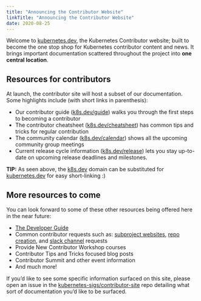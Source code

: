 ```yaml
---
title: "Announcing the Contributor Website"
linkTitle: "Announcing the Contributor Website"
date: 2020-08-25
---
```


Welcome to [kubernetes.dev], the Kubernetes Contributor website; built to become
the one stop shop for Kubernetes contributor content and news. It brings
important documentation scattered throughout the project into **one central
location**.

## Resources for contributors
At launch, the contributor site will host a subset of our documentation. Some
highlights include (with short links in parenthesis):
- Our contributor guide ([k8s.dev/guide]) walks you through the first steps to
  becoming a contributor
- The contributor cheatsheet ([k8s.dev/cheatsheet]) has  common tips and tricks
  for regular contribution
- The community calendar ([k8s.dev/calendar]) shows all the upcoming community
  group meetings
- Current release cycle information ([k8s.dev/release]) lets you stay up-to-date
  on upcoming release deadlines and milestones.


**TIP:** As seen above, the [k8s.dev] domain can be substituted for
[kubernetes.dev] for easy short-linking :)


## More resources to come

You can look forward to some of these other resources being offered here in the
near future:
- [The Developer Guide]
- Common contributor requests such as: [subproject websites], [repo creation],
  and [slack channel] requests
- Provide New Contributor Workshop courses
- Contributor Tips and Tricks focused blog posts
- Contributor Summit and other event information
- And much more!

If you’d like to see some specific information surfaced on this site, please
open an issue in the [kubernetes-sigs/contributor-site] repo detailing what sort
of documentation you’d like to be surfaced.

[k8s.dev]: https://k8s.dev
[kubernetes.dev]: https://www.kubernetes.dev
[k8s.dev/guide]: https://k8s.dev/guide
[k8s.dev/cheatsheet]: https://k8s.dev/cheatsheet
[k8s.dev/calendar]: https://k8s.dev/calendar
[k8s.dev/release]: https://k8s.dev/release
[The Developer Guide]: https://git.k8s.io/community/contributors/devel
[subproject websites]: https://git.k8s.io/community/github-management/subproject-site-requests.md
[repo creation]: https://git.k8s.io/community/github-management/opening-a-request.md#opening-a-issue-for-support-with-github
[slack channel]: https://git.k8s.io/community/communication/slack-guidelines.md#requesting-a-channel
[kubernetes-sigs/contributor-site]: https://github.com/kubernetes-sigs/contributor-site
